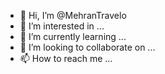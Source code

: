 - 👋 Hi, I’m @MehranTravelo
- 👀 I’m interested in ...
- 🌱 I’m currently learning ...
- 💞️ I’m looking to collaborate on ...
- 📫 How to reach me ...

<!---
MehranTravelo/MehranTravelo is a ✨ special ✨ repository because its `README.md` (this file) appears on your GitHub profile.
You can click the Preview link to take a look at your changes.
--->
